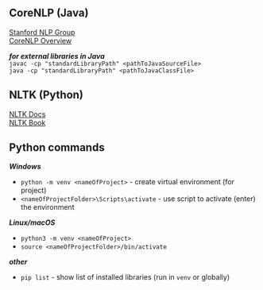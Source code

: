 ## CoreNLP (Java)
[Stanford NLP Group](https://www-nlp.stanford.edu/) \
[CoreNLP Overview](https://stanfordnlp.github.io/CoreNLP/)

_**for external libraries in Java**_ \
`javac -cp "standardLibraryPath" <pathToJavaSourceFile>` \
`java -cp "standardLibraryPath" <pathToJavaClassFile>`

## NLTK (Python)
[NLTK Docs](https://www.nltk.org/) \
[NLTK Book](https://www.nltk.org/book/)


## Python commands
**_Windows_**
- `python -m venv <nameOfProject>` - create virtual environment (for project)
- `<nameOfProjectFolder>\Scripts\activate` - use script to activate (enter) the environment

**_Linux/macOS_**
- `python3 -m venv <nameOfProject>`
- `source <nameOfProjectFolder>/bin/activate`

**_other_**
- `pip list` - show list of installed libraries (run in `venv` or globally)